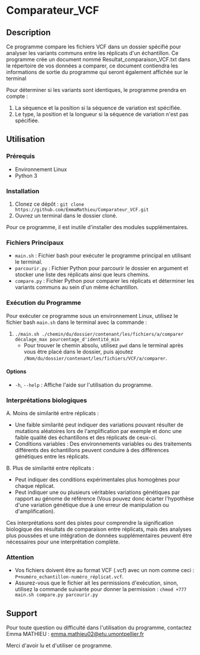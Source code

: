 # Comparateur_VCF

## Description

Ce programme compare les fichiers VCF dans un dossier spécifié pour analyser les variants communs entre les réplicats d'un échantillon. 
Ce programme crée un document nommé Resultat_comparaison_VCF.txt dans le répertoire de vos données a comparer, ce document contiendra les informations de sortie du programme qui seront également affichée sur le terminal

Pour déterminer si les variants sont identiques, le programme prendra en compte :

1. La séquence et la position si la séquence de variation est spécifiée.
2. Le type, la position et la longueur si la séquence de variation n'est pas spécifiée.

## Utilisation

### Prérequis

- Environnement Linux
- Python 3

### Installation

1. Clonez ce dépôt : `git clone https://github.com/EmmaMathieu/Comparateur_VCF.git`
2. Ouvrez un terminal dans le dossier cloné.

Pour ce programme, il est inutile d'installer des modules supplémentaires.

### Fichiers Principaux

- `main.sh` : Fichier bash pour exécuter le programme principal en utilisant le terminal.
- `parcourir.py` : Fichier Python pour parcourir le dossier en argument et stocker une liste des réplicats ainsi que leurs chemins.
- `compare.py` : Fichier Python pour comparer les réplicats et déterminer les variants communs au sein d'un même échantillon.

### Exécution du Programme

Pour exécuter ce programme sous un environnement Linux, utilisez le fichier bash `main.sh` dans le terminal avec la commande :

1. `./main.sh ./chemin/du/dossier/contenant/les/fichiers/a/comparer décalage_max pourcentage_d'identité_min`
   - Pour trouver le chemin absolu, utilisez `pwd` dans le terminal après vous être placé dans le dossier, puis ajoutez `/Nom/du/dossier/contenant/les/fichiers/VCF/a/comparer`.

#### Options

- `-h`, `--help` : Affiche l'aide sur l'utilisation du programme.

### Interprétations biologiques

A. Moins de similarité entre réplicats :
   - Une faible similarité peut indiquer des variations pouvant résulter de mutations aléatoires lors de l'amplification par exemple et donc une faible qualité des échantillons et des réplicats de ceux-ci.
   - Conditions variables : Des environnements variables ou des traitements différents des échantillons peuvent conduire à des différences génétiques entre les réplicats.

B. Plus de similarité entre réplicats :
   - Peut indiquer des conditions expérimentales plus homogènes pour chaque réplicat.
   - Peut indiquer une ou plusieurs véritables variations génétiques par rapport au génome de référence (Vous pouvez donc écarter l'hypothèse d'une variation génétique due à une erreur de manipulation ou d'amplification).

Ces interprétations sont des pistes pour comprendre la signification biologique des résultats de comparaison entre réplicats, mais des analyses plus poussées et une intégration de données supplémentaires peuvent être nécessaires pour une interprétation complète.

### Attention

- Vos fichiers doivent être au format VCF (.vcf) avec un nom comme ceci : `P+numéro_echantillon-numéro_réplicat.vcf`.
- Assurez-vous que le fichier ait les permissions d'exécution, sinon, utilisez la commande suivante pour donner la permission : `chmod +777 main.sh compare.py parcourir.py`

## Support

Pour toute question ou difficulté dans l'utilisation du programme, contactez Emma MATHIEU : emma.mathieu02@etu.umontpellier.fr

Merci d'avoir lu et d'utiliser ce programme.